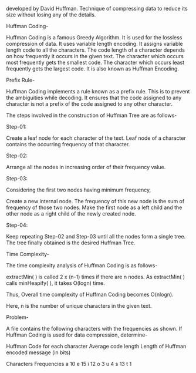 developed by David Huffman.
Technique of compressing data to reduce its size without losing any of the details.

Huffman Coding-
 

Huffman Coding is a famous Greedy Algorithm.
It is used for the lossless compression of data.
It uses variable length encoding.
It assigns variable length code to all the characters.
The code length of a character depends on how frequently it occurs in the given text.
The character which occurs most frequently gets the smallest code.
The character which occurs least frequently gets the largest code.
It is also known as Huffman Encoding.

Prefix Rule-
 

Huffman Coding implements a rule known as a prefix rule.
This is to prevent the ambiguities while decoding.
It ensures that the code assigned to any character is not a prefix of the code assigned to any other character.

The steps involved in the construction of Huffman Tree are as follows-

 

Step-01:
 

Create a leaf node for each character of the text.
Leaf node of a character contains the occurring frequency of that character.
 

Step-02:
 

Arrange all the nodes in increasing order of their frequency value.
 

Step-03:
 

Considering the first two nodes having minimum frequency,

Create a new internal node.
The frequency of this new node is the sum of frequency of those two nodes.
Make the first node as a left child and the other node as a right child of the newly created node.
 

Step-04:
 

Keep repeating Step-02 and Step-03 until all the nodes form a single tree.
The tree finally obtained is the desired Huffman Tree.
 

Time Complexity-
 

The time complexity analysis of Huffman Coding is as follows-

extractMin( ) is called 2 x (n-1) times if there are n nodes.
As extractMin( ) calls minHeapify( ), it takes O(logn) time.
 

Thus, Overall time complexity of Huffman Coding becomes O(nlogn).

Here, n is the number of unique characters in the given text.

Problem-
 

A file contains the following characters with the frequencies as shown. If Huffman Coding is used for data compression, determine-

Huffman Code for each character
Average code length
Length of Huffman encoded message (in bits)
 

Characters	Frequencies
a	10
e	15
i	12
o	3
u	4
s	13
t	1